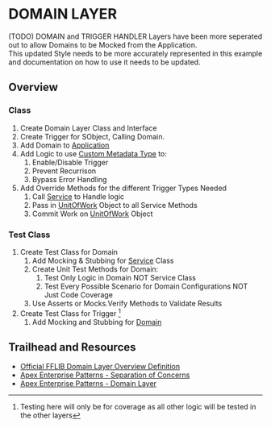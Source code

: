 # DOMAIN LAYER

(TODO) DOMAIN and TRIGGER HANDLER Layers have been more seperated out to allow Domains to be Mocked from the Application.  
    This updated Style needs to be more accurately represented in this example and documentation on how to use it needs to be updated.

## Overview
### Class
1. Create Domain Layer Class and Interface
1. Create Trigger for SObject, Calling Domain.
1. Add Domain to [Application](/force-app/main/default/classes/FFLIB/Application)
1. Add Logic to use [Custom Metadata Type](/force-app/main/default/objects) to:
    1. Enable/Disable Trigger
    1. Prevent Recurrison
    1. Bypass Error Handling
1. Add Override Methods for the different Trigger Types Needed
    1. Call [Service](/force-app/main/default/classes/FFLIB/Services) to Handle logic
    1. Pass in [UnitOfWork]() Object to all Service Methods
    1. Commit Work on [UnitOfWork]() Object

### Test Class
1. Create Test Class for Domain
    1. Add Mocking & Stubbing for [Service](/force-app/main/default/classes/FFLIB/Services) Class
    1. Create Unit Test Methods for Domain:
        1. Test Only Logic in Domain NOT Service Class
        2. Test Every Possible Scenario for Domain Configurations NOT Just Code Coverage
    1. Use Asserts or Mocks.Verify Methods to Validate Results
1. Create Test Class for Trigger [^1]
    1. Add Mocking and Stubbing for [Domain]()
    
[^1]: Testing here will only be for coverage as all other logic will be tested in the other layers

## Trailhead and Resources

- [Official FFLIB Domain Layer Overview Definition](https://fflib.dev/docs/domain-layer/overview)
- [Apex Enterprise Patterns - Separation of Concerns](http://wiki.developerforce.com/page/Apex_Enterprise_Patterns_-_Separation_of_Concerns)
- [Apex Enterprise Patterns - Domain Layer](http://wiki.developerforce.com/page/Apex_Enterprise_Patterns_-_Domain_Layer)
